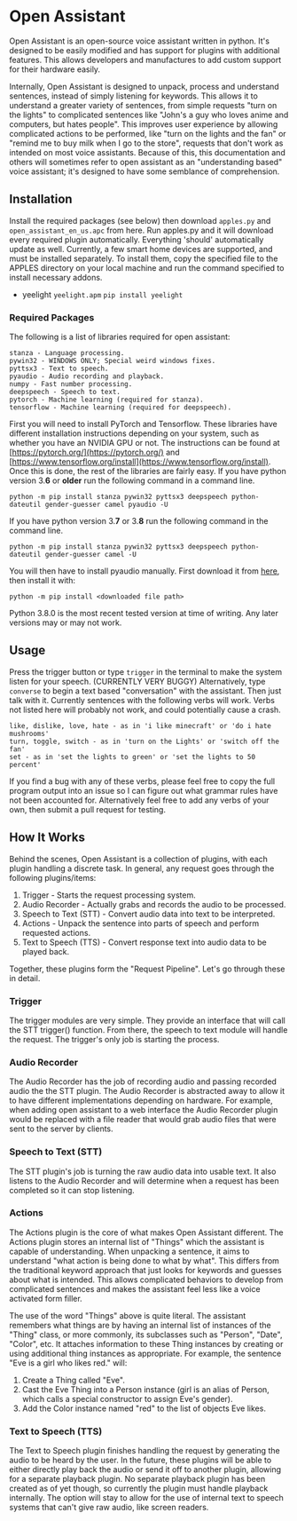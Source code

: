 # Open Assistant
Open Assistant is an open-source voice assistant written in python. It's designed to be easily modified and has support for plugins with additional features. This allows developers and manufactures to add custom support for their hardware easily.

Internally, Open Assistant is designed to unpack, process and understand sentences, instead of simply listening for keywords. This allows it to understand a greater variety of sentences, from simple requests "turn on the lights" to complicated sentences like "John's a guy who loves anime and computers, but hates people". This improves user experience by allowing complicated actions to be performed, like "turn on the lights and the fan" or "remind me to buy milk when I go to the store", requests that don't work as intended on most voice assistants. Because of this, this documentation and others will sometimes refer to open assistant as an "understanding based" voice assistant; it's designed to have some semblance of comprehension.

## Installation
Install the required packages (see below) then download `apples.py` and `open_assistant_en_us.apc` from here. Run apples.py and it will download every required plugin automatically. Everything 'should' automatically update as well. Currently, a few smart home devices are supported, and must be installed separately. To install them, copy the specified file to the APPLES directory on your local machine and run the command specified to install necessary addons.
* yeelight `yeelight.apm` `pip install yeelight`


### Required Packages
The following is a list of libraries required for open assistant:
```
stanza - Language processing.
pywin32 - WINDOWS ONLY; Special weird windows fixes.
pyttsx3 - Text to speech.
pyaudio - Audio recording and playback.
numpy - Fast number processing.
deepspeech - Speech to text.
pytorch - Machine learning (required for stanza).
tensorflow - Machine learning (required for deepspeech).
```
First you will need to install PyTorch and Tensorflow. These libraries have different installation instructions depending on your system, such as whether you have an NVIDIA GPU or not. The instructions can be found at [https://pytorch.org/](https://pytorch.org/) and [https://www.tensorflow.org/install](https://www.tensorflow.org/install). Once this is done, the rest of the libraries are fairly easy.
If you have python version 3.__6__ or __older__ run the following command in a command line.
```
python -m pip install stanza pywin32 pyttsx3 deepspeech python-dateutil gender-guesser camel pyaudio -U
```
If you have python version 3.__7__ or 3.__8__ run the following command in the command line.
```
python -m pip install stanza pywin32 pyttsx3 deepspeech python-dateutil gender-guesser camel -U
```
You will then have to install pyaudio manually. First download it from [here](https://www.lfd.uci.edu/~gohlke/pythonlibs/#pyaudio), then install it with:
```
python -m pip install <downloaded file path>
```
Python 3.8.0 is the most recent tested version at time of writing. Any later versions may or may not work.

## Usage
Press the trigger button or type `trigger` in the terminal to make the system listen for your speech. (CURRENTLY VERY BUGGY)
Alternatively, type `converse` to begin a text based "conversation" with the assistant.
Then just talk with it. Currently sentences with the following verbs will work. Verbs not listed here will probably not work, and could potentially cause a crash.
```
like, dislike, love, hate - as in 'i like minecraft' or 'do i hate mushrooms'
turn, toggle, switch - as in 'turn on the Lights' or 'switch off the fan'
set - as in 'set the lights to green' or 'set the lights to 50 percent'
```
If you find a bug with any of these verbs, please feel free to copy the full program output into an issue so I can figure out what grammar rules have not been accounted for. Alternatively feel free to add any verbs of your own, then submit a pull request for testing.

## How It Works
Behind the scenes, Open Assistant is a collection of plugins, with each plugin handling a discrete task. In general, any request goes through the following plugins/items:
1. Trigger - Starts the request processing system.
2. Audio Recorder - Actually grabs and records the audio to be processed.
3. Speech to Text (STT) - Convert audio data into text to be interpreted.
4. Actions - Unpack the sentence into parts of speech and perform requested actions.
5. Text to Speech (TTS) - Convert response text into audio data to be played back.

Together, these plugins form the "Request Pipeline".
Let's go through these in detail.

### Trigger
The trigger modules are very simple. They provide an interface that will call the STT trigger() function. From there, the speech to text module will handle the request. The trigger's only job is starting the process.

### Audio Recorder
The Audio Recorder has the job of recording audio and passing recorded audio the the STT plugin. The Audio Recorder is abstracted away to allow it to have different implementations depending on hardware. For example, when adding open assistant to a web interface the Audio Recorder plugin would be replaced with a file reader that would grab audio files that were sent to the server by clients.

### Speech to Text (STT)
The STT plugin's job is turning the raw audio data into usable text. It also listens to the Audio Recorder and will determine when a request has been completed so it can stop listening.

### Actions
The Actions plugin is the core of what makes Open Assistant different. The Actions plugin stores an internal list of "Things" which the assistant is capable of understanding. When unpacking a sentence, it aims to understand "what action is being done to what by what". This differs from the traditional keyword approach that just looks for keywords and guesses about what is intended. This allows complicated behaviors to develop from complicated sentences and makes the assistant feel less like a voice activated form filler.

The use of the word "Things" above is quite literal. The assistant remembers what things are by having an internal list of instances of the "Thing" class, or more commonly, its subclasses such as "Person", "Date", "Color", etc. It attaches information to these Thing instances by creating or using additional thing instances as appropriate. For example, the sentence "Eve is a girl who likes red." will:
1. Create a Thing called "Eve".
2. Cast the Eve Thing into a Person instance (girl is an alias of Person, which calls a special constructor to assign Eve's gender).
3. Add the Color instance named "red" to the list of objects Eve likes.

### Text to Speech (TTS)
The Text to Speech plugin finishes handling the request by generating the audio to be heard by the user. In the future, these plugins will be able to either directly play back the audio or send it off to another plugin, allowing for a separate playback plugin. No separate playback plugin has been created as of yet though, so currently the plugin must handle playback internally. The option will stay to allow for the use of internal text to speech systems that can't give raw audio, like screen readers.
